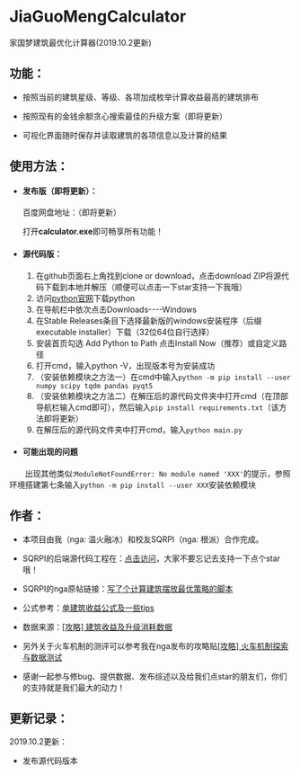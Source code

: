 # JiaGuoMengCalculator
家国梦建筑最优化计算器(2019.10.2更新)



## 功能：

- 按照当前的建筑星级、等级、各项加成枚举计算收益最高的建筑排布

- 按照现有的金钱余额贪心搜索最佳的升级方案（即将更新）

- 可视化界面随时保存并读取建筑的各项信息以及计算的结果

  

## 使用方法：

- #### 发布版（即将更新）：

  百度网盘地址：（即将更新）

  打开**calculator.exe**即可畅享所有功能！

- #### 源代码版：
	
	1. 在github页面右上角找到clone or download，点击download ZIP将源代码下载到本地并解压（顺便可以点击一下star支持一下我哦）
	2. 访问[python官网](https://www.python.org/downloads/windows/)下载python
	3. 在导航栏中依次点击Downloads----Windows
	4. 在Stable Releases条目下选择最新版的windows安装程序（后缀executable installer）下载（32位64位自行选择）
	5. 安装首页勾选 Add Python to Path 点击Install Now（推荐）或自定义路径
	6. 打开cmd，输入python -V，出现版本号为安装成功
	7. （安装依赖模块之方法一）在cmd中输入`python -m pip install --user numpy scipy tqdm pandas pyqt5`
	8. （安装依赖模块之方法二）在解压后的源代码文件夹中打开cmd（在顶部导航栏输入cmd即可），然后输入`pip install requirements.txt`（该方法即将更新）
	9. 在解压后的源代码文件夹中打开cmd，输入`python main.py`
	
- #### 可能出现的问题

　　出现其他类似:`ModuleNotFoundError: No module named 'XXX'`的提示，参照环境搭建第七条输入`python -m pip install --user XXX`安装依赖模块
　　
　　

## 作者：

- 本项目由我（nga: 温火融冰）和校友SQRPI（nga: 根派）合作完成。

- SQRPI的后端源代码工程在：[点击访问](https://github.com/SQRPI/JiaGuoMeng)，大家不要忘记去支持一下点个star哦！

- SQRPI的nga原帖链接：[写了个计算建筑摆放最优策略的脚本](https://bbs.nga.cn/read.php?tid=18677204)

- 公式参考：[单建筑收益公式及一些tips](https://bbs.nga.cn/read.php?tid=18675554)

- 数据来源：[[攻略] 建筑收益及升级消耗数据](https://nga.178.com/read.php?tid=18741305)
- 另外关于火车机制的测评可以参考我在nga发布的攻略贴[[攻略] 火车机制探索与数据测试](https://nga.178.com/read.php?tid=18729321)
- 感谢一起参与修bug、提供数据、发布综述以及给我们点star的朋友们，你们的支持就是我们最大的动力！



## 更新记录：

2019.10.2更新：

- 发布源代码版本
